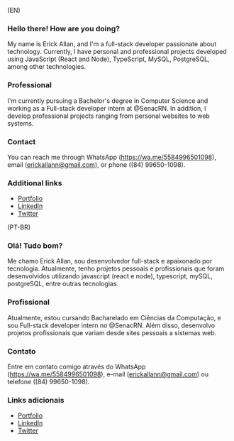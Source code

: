 (EN)
### Hello there! How are you doing?

My name is Erick Allan, and I'm a full-stack developer passionate about technology. Currently, I have personal and professional projects developed using JavaScript (React and Node), TypeScript, MySQL, PostgreSQL, among other technologies.

### Professional

I'm currently pursuing a Bachelor's degree in Computer Science and working as a Full-stack developer intern at @SenacRN. In addition, I develop professional projects ranging from personal websites to web systems.

### Contact

You can reach me through WhatsApp (https://wa.me/5584996501098), email (erickallann@gmail.com), or phone ((84) 99650-1098).

### Additional links

- [Portfolio](https://eawebdev.com)
- [LinkedIn](https://www.linkedin.com/in/erickallansilva/)
- [Twitter](https://twitter.com/erickallandev)





(PT-BR)
### Olá! Tudo bom?

Me chamo Erick Allan, sou desenvolvedor full-stack e apaixonado por tecnologia. Atualmente, tenho projetos pessoais e profissionais que foram desenvolvidos utilizando javascript (react e node), typescript, mySQL, postgreSQL, entre outras tecnologias.

### Profissional

Atualmente, estou cursando Bacharelado em Ciências da Computação, e sou Full-stack developer intern no @SenacRN. Além disso, desenvolvo projetos profissionais que variam desde sites pessoais a sistemas web.

### Contato

Entre em contato comigo através do WhatsApp (https://wa.me/5584996501098), e-mail (erickallann@gmail.com) ou telefone ((84) 99650-1098).

### Links adicionais

- [Portfolio](https://eawebdev.com)
- [LinkedIn](https://www.linkedin.com/in/erickallansilva/)
- [Twitter](https://twitter.com/erickallandev)
